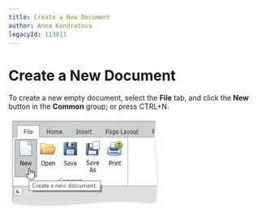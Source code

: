 ```yaml
---
title: Create a New Document
author: Anna Kondratova
legacyId: 113811
---
```

# Create a New Document
To create a new empty document, select the **File** tab, and click the **New** button in the **Common** group; or press CTRL+N.

![EUD_ASPxRichEdit_File_New](../../../images/img117753.png)